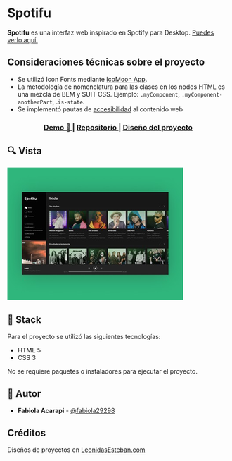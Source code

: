 # Spotifu
**Spotifu** es una interfaz web inspirado en Spotify para Desktop. [Puedes verlo aquí.](https://fabiola29298.github.io/prototype-spotify/)

## Consideraciones técnicas sobre el proyecto
- Se utilizó Icon Fonts mediante [IcoMoon App](https://icomoon.io/).
- La metodología de nomenclatura para las clases en los nodos HTML es una mezcla de BEM y SUIT CSS. Ejemplo: `.myComponent`, `.myComponent-anotherPart`, .`is-state`.
- Se implementó pautas de [accesibilidad](https://developer.mozilla.org/es/docs/Web/Accessibility/ARIA) al contenido web

<div align="center">
  <h3>
    <a href="https://fabiola29298.github.io/prototype-spotify/">
      Demo 📱
    </a>
    <span> | </span>
    <a href="https://github.com/fabiola29298/prototype-spotify">
      Repositorio
    </a>
    <span> | </span>
    <a href="https://leonidasesteban.com/proyectos">
      Diseño del proyecto
    </a>
  </h3>
</div>

## 🔍 Vista

![screenshot-faster](./images/preview.jpg)
## 📌 Stack

Para el proyecto se utilizó las siguientes tecnologías:

* HTML 5
* CSS 3

No se requiere paquetes o instaladores para ejecutar el proyecto.

## 🌟 Autor
* **Fabiola Acarapi**  - [@fabiola29298](https://github.com/fabiola29298)

## Créditos
Diseños de proyectos en
[LeonidasEsteban.com](https://leonidasesteban.com/proyectos/todos)